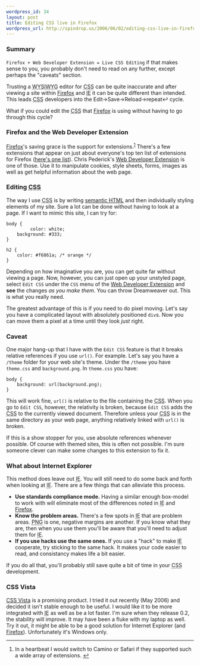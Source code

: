 ```yaml
--- 
wordpress_id: 34
layout: post
title: Editing CSS live in Firefox
wordpress_url: http://spindrop.us/2006/06/02/editing-css-live-in-firefox
---
```

### Summary
`Firefox + Web Developer Extension = Live CSS Editing` if that makes sense to you, you probably don't need to read on any further, except perhaps the "caveats" section.

[Firefox]: http://www.getfirefox.com/

Trusting a <acronym title="What You See Is What You Get">WYSIWYG</acronym> editor for <acronym title="Cascading Style Sheets">CSS</acronym> can be quite inaccurate and after viewing a site within [Firefox] and <acronym title="Internet Explorer">IE</acronym> it can be quite different than intended.  This leads <acronym title="Cascading Style Sheets">CSS</acronym> developers into the Edit&rarr;Save&rarr;Reload&rarr;repeat&#8617; cycle.

What if you could edit the <acronym title="Cascading Style Sheets">CSS</acronym> that [Firefox] is using without having to go through this cycle?

<!--more-->

[l]: http://www.themoleskin.com/archives/10-firefox-extensions-for-web-development/
[wde]: http://chrispederick.com/work/webdeveloper/

### Firefox and the Web Developer Extension

[Firefox]'s saving grace is the support for extensions.<sup id="fnr1">[1]</sup>  There's a few extensions that appear on just about everyone's top ten list of extensions for Firefox ([here's one list][l]).  Chris Pederick's [Web Developer Extension][wde] is one of those.  Use it to manipulate cookies, style sheets, forms, images as well as get helpful information about the web page.

### Editing <acronym title="Cascading Style Sheets">CSS</acronym>

[worthless]: http://www.contentwithstyle.co.uk/Articles/106/

The way I use <acronym title="Cascading Style Sheets">CSS</acronym> is by writing [semantic HTML][worthless] and then individually styling elements of my site.  Sure a lot can be done without having to look at a page.  If I want to mimic this site, I can try for:

	body {
		     color: white;
		background: #333;
	}
	
	h2 { 
		color: #f6861a; /* orange */
	}

Depending on how imaginative you are, you can get quite far without viewing a page.  Now, however, you can just open up your unstyled page, select `Edit CSS` under the `CSS` menu of the [Web Developer Extension][wde] and **see** the changes *as you make them*.  You can throw Dreamweaver out.  This is what you really need.

The greatest advantage of this is if you need to do pixel moving.  Let's say you have a complicated layout with absolutely positioned `div`s.  Now you can move them a pixel at a time until they look *just* right.

### Caveat

One major hang-up that I have with the `Edit CSS` feature is that it breaks relative references if you use `url()`.  For example.  Let's say you have a `/theme` folder for your web site's theme.  Under the `/theme` you have `theme.css` and `background.png`.  In `theme.css` you have:

	body {
		background: url(background.png);
	}

This will work fine, `url()` is relative to the file containing the <acronym title="Cascading Style Sheet">CSS</acronym>.  When you go to `Edit CSS`, however, the relativity is broken, because `Edit CSS` adds the <acronym title="Cascading Style Sheets">CSS</acronym> to the currently viewed document.  Therefore unless your <acronym title="Cascading Style Sheets">CSS</acronym> is in the same directory as your web page, anything relatively linked with `url()` is broken.

If this is a show stopper for you, use absolute references whenever possible.  Of course with themed sites, this is often not possible.  I'm sure someone clever can make some changes to this extension to fix it.


### What about Internet Explorer

This method does leave out <acronym title="Internet Explorer">IE</acronym>.  You will still need to do some back and forth when looking at <acronym title="Internet Explorer">IE</acronym>.  There are a few things that can alleviate this process.

* __Use standards compliance mode.__  Having a similar enough box-model to work with will eliminate most of the differences noted in <acronym title="Internet Explorer">IE</acronym> and [Firefox].
* __Know the problem areas.__  There's a few spots in <acronym title="Internet Explorer">IE</acronym> that are problem areas.  <acronym title="Portable Network Graphics">PNG</acronym> is one, negative margins are another.  If you know what they are, then when you use them you'll be aware that you'll need to adjust them for <acronym title="Internet Explorer">IE</acronym>.
* __If you use hacks use the same ones.__ If you use a "hack" to make <acronym title="Internet Explorer">IE</acronym> cooperate, try sticking to the same hack.  It makes your code easier to read, and consistancy makes life a bit easier.

If you do all that, you'll probably still save quite a bit of time in your <acronym title="Cascading Style Sheets">CSS</acronym> development.

### CSS Vista

[CSS Vista]: http://www.sitevista.com/cssvista/

[CSS Vista] is a promising product.  I tried it out recently (May 2006) and decided it isn't stable enough to be useful.  I would like it to be more integrated with <acronym title="Internet Explorer">IE</acronym> as well as be a lot faster.  I'm sure when they release 0.2, the stability will improve.  It may have been a fluke with my laptop as well.  Try it out, it might be able to be a good solution for Internet Explorer (and [Firefox]).  Unfortunately it's Windows only.

[1]: #fn1

<div id="footnotes">
	<hr />
	<ol>
		<li id="fn1">In a heartbeat I would switch to Camino or Safari if they supported such a wide array of extensions. <a href="#fnr1" class="footnoteBackLink"  title="Jump back to footnote 1 in the text.">&#8617;</a></li>
	</ol>
</div>
